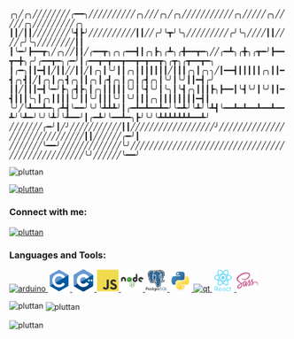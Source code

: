 
╭╮╱╭╮╱╱╱╱╱╱╱╱╭━━╮╱╱╱╱╱╱╱╱╱╱╭╮╱╱╱╭╮╱╭╮╱╱╱╱╱╱╱╱╱╱╱╭╮╱╱╱╱╱╭╮╱╱╱╱╱╭╮╱╱╱╱╱╱╱╱╱╭╮
┃┃╱┃┃╱╱╱╱╱╱╱╱╰┫┣╯╱╱╱╱╱╱╱╱╱╱┃┃╱╱╭╯╰┳╯╰╮╱╱╱╱╱╱╱╱╱╭╯╰╮╱╱╱╱┃┃╱╱╱╱╭╯╰╮╱╱╱╱╱╱╱╱┃┃
┃╰━╯┣━━┳╮╱╭╮╱╱┃┃╱╭━━┳╮╭╮╭━━┫┃╭╮┣╮╭┻╮╭╋━━┳━╮╱╱╭━┻╮╭╋╮╭┳━╯┣━━┳━╋╮╭╯╭━━┳━╮╭━╯┃╭━━┳━┳━━┳━━┳━┳━━┳╮╭┳╮╭┳━━┳━╮
┃╭━╮┃┃━┫┃╱┃┃╱╱┃┃╱┃╭╮┃╰╯┃┃╭╮┃┃┃┃┃┃┃╱┃┃┃╭╮┃╭╮╮╱┃━━┫┃┃┃┃┃╭╮┃┃━┫╭╮┫┃╱┃╭╮┃╭╮┫╭╮┃┃╭╮┃╭┫╭╮┃╭╮┃╭┫╭╮┃╰╯┃╰╯┃┃━┫╭╯
┃┃╱┃┃┃━┫╰━╯┣╮╭┫┣╮┃╭╮┃┃┃┃┃╰╯┃╰┫╰╯┃╰╮┃╰┫╭╮┃┃┃┣╮┣━━┃╰┫╰╯┃╰╯┃┃━┫┃┃┃╰╮┃╭╮┃┃┃┃╰╯┃┃╰╯┃┃┃╰╯┃╰╯┃┃┃╭╮┃┃┃┃┃┃┃┃━┫┃
╰╯╱╰┻━━┻━╮╭┻┫╰━━╯╰╯╰┻┻┻╯┃╭━┻━┻━━┻━╯╰━┻╯╰┻╯╰┻┫╰━━┻━┻━━┻━━┻━━┻╯╰┻━╯╰╯╰┻╯╰┻━━╯┃╭━┻╯╰━━┻━╮┣╯╰╯╰┻┻┻┻┻┻┻━━┻╯
╱╱╱╱╱╱╱╭━╯┃╱╯╱╱╱╱╱╱╱╱╱╱╱┃┃╱╱╱╱╱╱╱╱╱╱╱╱╱╱╱╱╱╱╯╱╱╱╱╱╱╱╱╱╱╱╱╱╱╱╱╱╱╱╱╱╱╱╱╱╱╱╱╱╱┃┃╱╱╱╱╱╱╭━╯┃
╱╱╱╱╱╱╱╰━━╯╱╱╱╱╱╱╱╱╱╱╱╱╱╰╯╱╱╱╱╱╱╱╱╱╱╱╱╱╱╱╱╱╱╱╱╱╱╱╱╱╱╱╱╱╱╱╱╱╱╱╱╱╱╱╱╱╱╱╱╱╱╱╱╱╰╯╱╱╱╱╱╱╰━━╯
<p align="left"> <img src="https://komarev.com/ghpvc/?username=pluttan&label=Profile%20views&color=0e75b6&style=flat" alt="pluttan" /> </p>

<p align="left"> <a href="https://github.com/ryo-ma/github-profile-trophy"><img src="https://github-profile-trophy.vercel.app/?username=pluttan" alt="pluttan" /></a> </p>

<h3 align="left">Connect with me:</h3>
<p align="left">
<a href="https://www.leetcode.com/pluttan" target="blank"><img align="center" src="https://raw.githubusercontent.com/rahuldkjain/github-profile-readme-generator/master/src/images/icons/Social/leet-code.svg" alt="pluttan" height="30" width="40" /></a>
</p>

<h3 align="left">Languages and Tools:</h3>
<p align="left"> <a href="https://www.arduino.cc/" target="_blank" rel="noreferrer"> <img src="https://cdn.worldvectorlogo.com/logos/arduino-1.svg" alt="arduino" width="40" height="40"/> </a> <a href="https://www.cprogramming.com/" target="_blank" rel="noreferrer"> <img src="https://raw.githubusercontent.com/devicons/devicon/master/icons/c/c-original.svg" alt="c" width="40" height="40"/> </a> <a href="https://www.w3schools.com/cpp/" target="_blank" rel="noreferrer"> <img src="https://raw.githubusercontent.com/devicons/devicon/master/icons/cplusplus/cplusplus-original.svg" alt="cplusplus" width="40" height="40"/> </a> <a href="https://developer.mozilla.org/en-US/docs/Web/JavaScript" target="_blank" rel="noreferrer"> <img src="https://raw.githubusercontent.com/devicons/devicon/master/icons/javascript/javascript-original.svg" alt="javascript" width="40" height="40"/> </a> <a href="https://nodejs.org" target="_blank" rel="noreferrer"> <img src="https://raw.githubusercontent.com/devicons/devicon/master/icons/nodejs/nodejs-original-wordmark.svg" alt="nodejs" width="40" height="40"/> </a> <a href="https://www.postgresql.org" target="_blank" rel="noreferrer"> <img src="https://raw.githubusercontent.com/devicons/devicon/master/icons/postgresql/postgresql-original-wordmark.svg" alt="postgresql" width="40" height="40"/> </a> <a href="https://www.python.org" target="_blank" rel="noreferrer"> <img src="https://raw.githubusercontent.com/devicons/devicon/master/icons/python/python-original.svg" alt="python" width="40" height="40"/> </a> <a href="https://www.qt.io/" target="_blank" rel="noreferrer"> <img src="https://upload.wikimedia.org/wikipedia/commons/0/0b/Qt_logo_2016.svg" alt="qt" width="40" height="40"/> </a> <a href="https://reactjs.org/" target="_blank" rel="noreferrer"> <img src="https://raw.githubusercontent.com/devicons/devicon/master/icons/react/react-original-wordmark.svg" alt="react" width="40" height="40"/> </a> <a href="https://sass-lang.com" target="_blank" rel="noreferrer"> <img src="https://raw.githubusercontent.com/devicons/devicon/master/icons/sass/sass-original.svg" alt="sass" width="40" height="40"/> </a> </p>

<p><img align="left" src="https://github-readme-stats.vercel.app/api/top-langs?username=pluttan&show_icons=true&locale=en&layout=compact" alt="pluttan" /></p>

<p>&nbsp;<img align="center" src="https://github-readme-stats.vercel.app/api?username=pluttan&show_icons=true&locale=en" alt="pluttan" /></p>

<p><img align="center" src="https://github-readme-streak-stats.herokuapp.com/?user=pluttan&" alt="pluttan" /></p>
